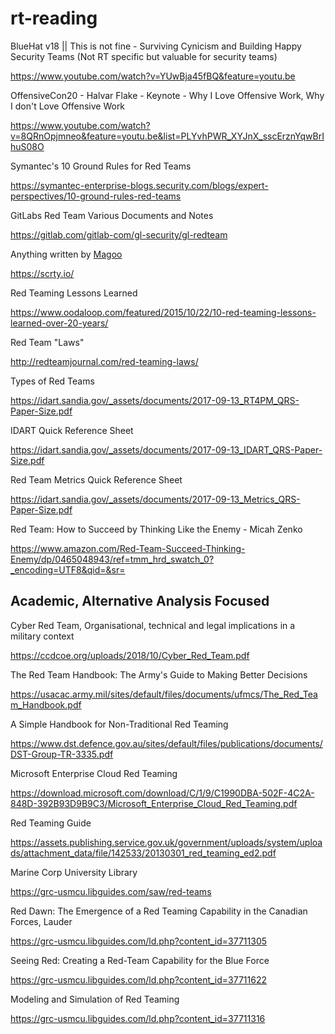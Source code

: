 # rt-reading

BlueHat v18 || This is not fine - Surviving Cynicism and Building Happy Security Teams (Not RT specific but valuable for security teams)

https://www.youtube.com/watch?v=YUwBja45fBQ&feature=youtu.be

OffensiveCon20 - Halvar Flake - Keynote - Why I Love Offensive Work, Why I don't Love Offensive Work

https://www.youtube.com/watch?v=8QRnOpjmneo&feature=youtu.be&list=PLYvhPWR_XYJnX_sscErznYqwBrIhuS08O

Symantec's 10 Ground Rules for Red Teams

https://symantec-enterprise-blogs.security.com/blogs/expert-perspectives/10-ground-rules-red-teams

GitLabs Red Team Various Documents and Notes 

https://gitlab.com/gitlab-com/gl-security/gl-redteam

Anything written by [Magoo](https://twitter.com/magoo)

https://scrty.io/

Red Teaming Lessons Learned

https://www.oodaloop.com/featured/2015/10/22/10-red-teaming-lessons-learned-over-20-years/

Red Team "Laws"

http://redteamjournal.com/red-teaming-laws/

Types of Red Teams

https://idart.sandia.gov/_assets/documents/2017-09-13_RT4PM_QRS-Paper-Size.pdf

IDART Quick Reference Sheet

https://idart.sandia.gov/_assets/documents/2017-09-13_IDART_QRS-Paper-Size.pdf

Red Team Metrics Quick Reference Sheet

https://idart.sandia.gov/_assets/documents/2017-09-13_Metrics_QRS-Paper-Size.pdf

Red Team: How to Succeed by Thinking Like the Enemy - Micah Zenko

https://www.amazon.com/Red-Team-Succeed-Thinking-Enemy/dp/0465048943/ref=tmm_hrd_swatch_0?_encoding=UTF8&qid=&sr=



## Academic, Alternative Analysis Focused

Cyber Red Team, Organisational, technical and legal implications in a military context

https://ccdcoe.org/uploads/2018/10/Cyber_Red_Team.pdf

The Red Team Handbook: The Army's Guide to Making Better Decisions

https://usacac.army.mil/sites/default/files/documents/ufmcs/The_Red_Team_Handbook.pdf

A Simple Handbook for Non-Traditional Red Teaming

https://www.dst.defence.gov.au/sites/default/files/publications/documents/DST-Group-TR-3335.pdf

Microsoft Enterprise Cloud Red Teaming

https://download.microsoft.com/download/C/1/9/C1990DBA-502F-4C2A-848D-392B93D9B9C3/Microsoft_Enterprise_Cloud_Red_Teaming.pdf

Red Teaming Guide

https://assets.publishing.service.gov.uk/government/uploads/system/uploads/attachment_data/file/142533/20130301_red_teaming_ed2.pdf

Marine Corp University Library

https://grc-usmcu.libguides.com/saw/red-teams

Red Dawn: The Emergence of a Red Teaming Capability in the Canadian Forces, Lauder

https://grc-usmcu.libguides.com/ld.php?content_id=37711305

Seeing Red: Creating a Red-Team Capability for the Blue Force

https://grc-usmcu.libguides.com/ld.php?content_id=37711622

Modeling and Simulation of Red Teaming

https://grc-usmcu.libguides.com/ld.php?content_id=37711316
